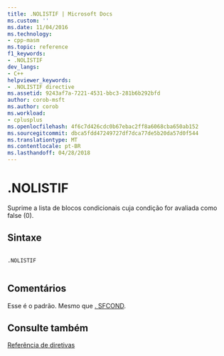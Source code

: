 ```yaml
---
title: .NOLISTIF | Microsoft Docs
ms.custom: ''
ms.date: 11/04/2016
ms.technology:
- cpp-masm
ms.topic: reference
f1_keywords:
- .NOLISTIF
dev_langs:
- C++
helpviewer_keywords:
- .NOLISTIF directive
ms.assetid: 9243af7a-7221-4531-bbc3-281b6b292bfd
author: corob-msft
ms.author: corob
ms.workload:
- cplusplus
ms.openlocfilehash: 4f6c7d426cdc0b67ebac2ff8a6068cba650ab152
ms.sourcegitcommit: dbca5fdd47249727df7dca77de5b20da57d0f544
ms.translationtype: MT
ms.contentlocale: pt-BR
ms.lasthandoff: 04/28/2018
---
```

# <a name="nolistif"></a>.NOLISTIF
Suprime a lista de blocos condicionais cuja condição for avaliada como false (0).  
  
## <a name="syntax"></a>Sintaxe  
  
```  
  
.NOLISTIF  
  
```  
  
## <a name="remarks"></a>Comentários  
 Esse é o padrão. Mesmo que [. SFCOND](../../assembler/masm/dot-sfcond.md).  
  
## <a name="see-also"></a>Consulte também  
 [Referência de diretivas](../../assembler/masm/directives-reference.md)